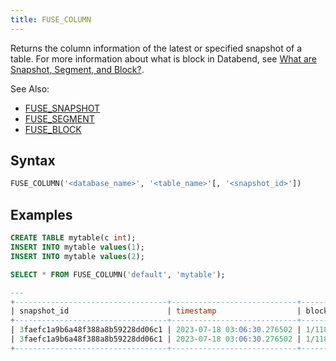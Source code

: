 ```yaml
---
title: FUSE_COLUMN
---
```


Returns the column information of the latest or specified snapshot of a table. For more information about what is block in Databend, see [What are Snapshot, Segment, and Block?](../../14-sql-commands/00-ddl/20-table/60-optimize-table.md#what-are-snapshot-segment-and-block).


See Also:

- [FUSE_SNAPSHOT](fuse_snapshot.md)
- [FUSE_SEGMENT](fuse_segment.md)
- [FUSE_BLOCK](fuse_block.md)

## Syntax

```sql
FUSE_COLUMN('<database_name>', '<table_name>'[, '<snapshot_id>'])
```

## Examples

```sql
CREATE TABLE mytable(c int);
INSERT INTO mytable values(1);
INSERT INTO mytable values(2);

SELECT * FROM FUSE_COLUMN('default', 'mytable');

---
+----------------------------------+----------------------------+---------------------------------------------------------+------------+-----------+-----------+-------------+-------------+-----------+--------------+------------------+
| snapshot_id                      | timestamp                  | block_location                                          | block_size | file_size | row_count | column_name | column_type | column_id | block_offset | bytes_compressed |
+----------------------------------+----------------------------+---------------------------------------------------------+------------+-----------+-----------+-------------+-------------+-----------+--------------+------------------+
| 3faefc1a9b6a48f388a8b59228dd06c1 | 2023-07-18 03:06:30.276502 | 1/118746/_b/44df130c207745cb858928135d39c1c0_v2.parquet |          4 |       196 |         1 | c           | Int32       |         0 |            8 |               14 |
| 3faefc1a9b6a48f388a8b59228dd06c1 | 2023-07-18 03:06:30.276502 | 1/118746/_b/b6f8496d7e3f4f62a89c09572840cf70_v2.parquet |          4 |       196 |         1 | c           | Int32       |         0 |            8 |               14 |
+----------------------------------+----------------------------+---------------------------------------------------------+------------+-----------+-----------+-------------+-------------+-----------+--------------+------------------+
```